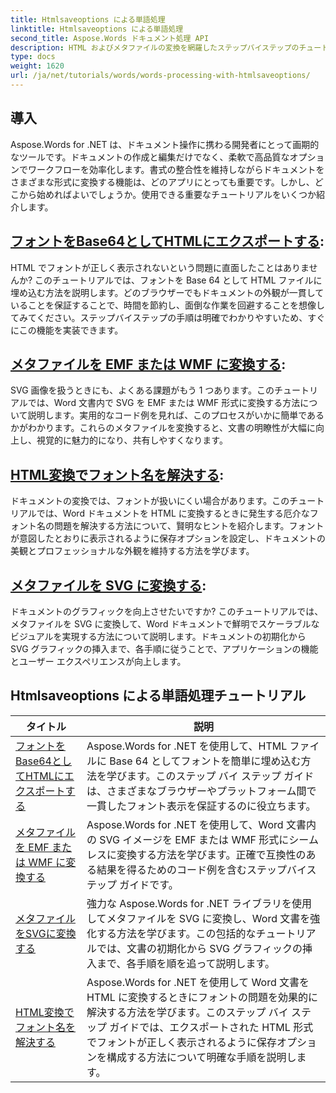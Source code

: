 ```yaml
---
title: Htmlsaveoptions による単語処理
linktitle: Htmlsaveoptions による単語処理
second_title: Aspose.Words ドキュメント処理 API
description: HTML およびメタファイルの変換を網羅したステップバイステップのチュートリアルで、Aspose.Words for .NET のパワーを解き放ち、ドキュメント処理を強化します。
type: docs
weight: 1620
url: /ja/net/tutorials/words/words-processing-with-htmlsaveoptions/
---
```

## 導入

Aspose.Words for .NET は、ドキュメント操作に携わる開発者にとって画期的なツールです。ドキュメントの作成と編集だけでなく、柔軟で高品質なオプションでワークフローを効率化します。書式の整合性を維持しながらドキュメントをさまざまな形式に変換する機能は、どのアプリにとっても重要です。しかし、どこから始めればよいでしょうか。使用できる重要なチュートリアルをいくつか紹介します。


## [フォントをBase64としてHTMLにエクスポートする](./export-fonts-as-base-64-to-html/):
HTML でフォントが正しく表示されないという問題に直面したことはありませんか? このチュートリアルでは、フォントを Base 64 として HTML ファイルに埋め込む方法を説明します。どのブラウザーでもドキュメントの外観が一貫していることを保証することで、時間を節約し、面倒な作業を回避することを想像してみてください。ステップバイステップの手順は明確でわかりやすいため、すぐにこの機能を実装できます。 

## [メタファイルを EMF または WMF に変換する](./converting-metafiles-to-emf-or-wmf/):
SVG 画像を扱うときにも、よくある課題がもう 1 つあります。このチュートリアルでは、Word 文書内で SVG を EMF または WMF 形式に変換する方法について説明します。実用的なコード例を見れば、このプロセスがいかに簡単であるかがわかります。これらのメタファイルを変換すると、文書の明瞭性が大幅に向上し、視覚的に魅力的になり、共有しやすくなります。

## [HTML変換でフォント名を解決する](./resolve-font-names-in-html-conversion/):
ドキュメントの変換では、フォントが扱いにくい場合があります。このチュートリアルでは、Word ドキュメントを HTML に変換するときに発生する厄介なフォント名の問題を解決する方法について、賢明なヒントを紹介します。フォントが意図したとおりに表示されるように保存オプションを設定し、ドキュメントの美観とプロフェッショナルな外観を維持する方法を学びます。

## [メタファイルを SVG に変換する](./converting-metafiles-to-svg/):
ドキュメントのグラフィックを向上させたいですか? このチュートリアルでは、メタファイルを SVG に変換して、Word ドキュメントで鮮明でスケーラブルなビジュアルを実現する方法について説明します。ドキュメントの初期化から SVG グラフィックの挿入まで、各手順に従うことで、アプリケーションの機能とユーザー エクスペリエンスが向上します。

 ## Htmlsaveoptions による単語処理チュートリアル
| タイトル | 説明 |
| --- | --- |
| [フォントをBase64としてHTMLにエクスポートする](./export-fonts-as-base-64-to-html/) | Aspose.Words for .NET を使用して、HTML ファイルに Base 64 としてフォントを簡単に埋め込む方法を学びます。このステップ バイ ステップ ガイドは、さまざまなブラウザーやプラットフォーム間で一貫したフォント表示を保証するのに役立ちます。 |
| [メタファイルを EMF または WMF に変換する](./converting-metafiles-to-emf-or-wmf/) | Aspose.Words for .NET を使用して、Word 文書内の SVG イメージを EMF または WMF 形式にシームレスに変換する方法を学びます。正確で互換性のある結果を得るためのコード例を含むステップバイステップ ガイドです。 |
| [メタファイルをSVGに変換する](./converting-metafiles-to-svg/) | 強力な Aspose.Words for .NET ライブラリを使用してメタファイルを SVG に変換し、Word 文書を強化する方法を学びます。この包括的なチュートリアルでは、文書の初期化から SVG グラフィックの挿入まで、各手順を順を追って説明します。 |
| [HTML変換でフォント名を解決する](./resolve-font-names-in-html-conversion/) | Aspose.Words for .NET を使用して Word 文書を HTML に変換するときにフォントの問題を効果的に解決する方法を学びます。このステップ バイ ステップ ガイドでは、エクスポートされた HTML 形式でフォントが正しく表示されるように保存オプションを構成する方法について明確な手順を説明します。 |